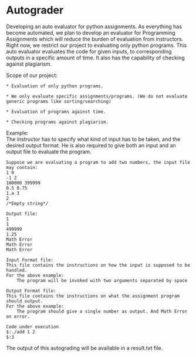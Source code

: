Autograder
==========
Developing an auto evaluator for python assignments.
	As everything has become automated, we plan to develop an evaluator for Programming Assignments which will reduce the burden 
	of evaluation from instructors.  Right now, we restrict our project to evaluating only python programs. This auto evaluator
	evaluates the code for given inputs, to corresponding outputs in a specific amount of time. It also has the capability 
	of checking against plagiarism. 
	
Scope of our project:
	
    * Evaluation of only python programs.
	
    * We only evaluate specific assignments/programs. (We do not evaluate generic programs like sorting/searching)
	
    * Evaluation of programs against time.
	
    * Checking programs against plagiarism.
	

Example:	
	The instructor has to specify what kind of input has to be taken, and the desired output format.
	He is also required to give both an input and an output file to evaluate the program.
		
	Suppose we are evaluating a program to add two numbers, the input file may contain:
	1 0
	-1 2
	100000 399999
	0.5 0.75
	1.a 3
	2 
	/*Empty string*/
			
	Output file:
	1
	1
	499999
	1.25
	Math Error
	Math Error
	Math Error

	Input Format file:
	This file contains the instructions on how the input is supposed to be handled.
	For the above example:
		The program will be invoked with two arguments separated by space
		
	Output Format file:
	This file contains the instructions on what the assignment program should output.
	For the above example:
		The program should give a single number as output. And Math Error on error.
		
	Code under execution
	$:./add 1 2
	$:3
			
			
The output of this autograding will be available in a result.txt file.		
